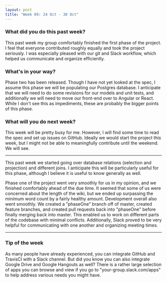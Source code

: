 ```yaml
---
layout: post
title: "Week 09: 24 Oct - 30 Oct"
---
```


### What did you do this past week?
This past week my group comfortably finished the first phase of the project. I feel that everyone contributed roughly equally and took the project seriously. I was especially pleased with our git and Slack workflow, which helped us communicate and organize efficiently.

### What's in your way?
Phase two has been released. Though I have not yet looked at the spec, I assume this phase we will be populating our Postgres database. I anticipate that we will need to do some revisions for our models and unit tests, and additionally we will need to move our front-end over to Angular or React. While I don't see this as impediments, these are probably the bigger points of this phase.

### What will you do next week?
This week will be pretty busy for me. However, I will find some time to read the spec and set up issues on GitHub. Ideally we would start the project this week, but I might not be able to meaningfully contribute until the weekend. We will see.

---

This past week we started going over database relations (selection and projection) and different joins. I anticipate this will be particularly useful for this phase, although I believe it is useful to know generally as well.

Phase one of the project went very smoothly for us in my opinion, and we finished comfortably ahead of the due time. It seemed that some of us were concerned about the length of the wiki, but we ended up surpassing the minimum word count by a fairly healthy amount. Development overall also went smoothly. We created a "phaseOne" branch off of master, created feature branches, and created pull requests back into "phaseOne" before finally merging back into master. This enabled us to work on different parts of the codebase with minimal conflicts. Additionally, Slack proved to be very helpful for communicating with one another and organizing meeting times.

---

### Tip of the week
As many people have already experienced, you can integrate GitHub and TravisCI with a Slack channel. But did you know you can also integrate Google Drive and Google Hangouts as well? There is a rather large selection of apps you can browse and view if you go to "your-group.slack.com/apps" to help address various needs you might have.
